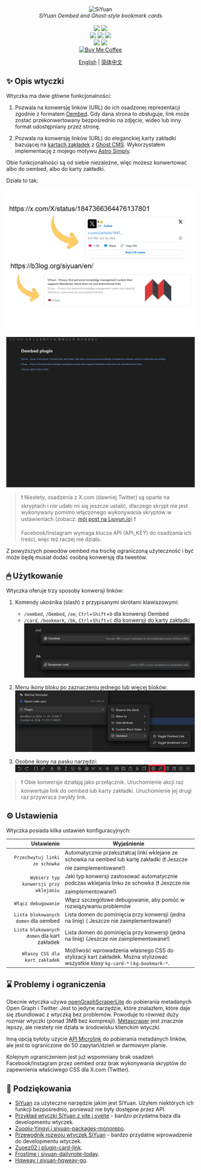 <p align="center">
<img alt="SiYuan" src="https://raw.githubusercontent.com/anarion80/siyuan-oembed/refs/heads/main/icon.png">
<br>
<em>SiYuan Oembed and Ghost-style bookmark cards</em>
<br><br>
<a title="Releases" target="_blank" href="https://github.com/anarion80/siyuan-oembed/releases"><img src="https://img.shields.io/github/v/release/anarion80/siyuan-oembed?style=flat-square&color=9CF"></a>
<a title="Downloads" target="_blank" href="https://github.com/anarion80/siyuan-oembed/releases"><img src="https://img.shields.io/github/downloads/anarion80/siyuan-oembed/total.svg?style=flat-square&color=blueviolet"></a>
<br>
<a title="AGPLv3" target="_blank" href="https://www.gnu.org/licenses/agpl-3.0.txt"><img src="https://img.shields.io/github/license/anarion80/siyuan-oembed"></a>
<a title="Code Size" target="_blank" href="https://github.com/anarion80/siyuan-oembed"><img src="https://img.shields.io/github/languages/code-size/anarion80/siyuan-oembed.svg?style=flat-square&color=yellow"></a>
<a title="GitHub Pull Requests" target="_blank" href="https://github.com/anarion80/siyuan-oembed/pulls"><img src="https://img.shields.io/github/issues-pr-closed/anarion80/siyuan-oembed.svg?style=flat-square&color=FF9966"></a>
<br>
<a title="GitHub Commits" target="_blank" href="https://github.com/anarion80/siyuan-oembed/commits/main"><img src="https://img.shields.io/github/commit-activity/m/anarion80/siyuan-oembed.svg?style=flat-square"></a>
<a title="Last Commit" target="_blank" href="https://github.com/anarion80/siyuan-oembed/commits/main"><img src="https://img.shields.io/github/last-commit/anarion80/siyuan-oembed.svg?style=flat-square&color=FF9900"></a>
<br>
<a href="https://buymeacoffee.com/anarion" target="_blank"><img src="https://raw.githubusercontent.com/pachadotdev/buymeacoffee-badges/main/bmc-yellow.svg" alt="Buy Me Coffee"/></a>
</p>

<p align="center">
<a href="README.md">English</a> | <a href="README_zh_CN.md">简体中文</a>
</p>

## ✨ Opis wtyczki

Wtyczka ma dwie główne funkcjonalności:

1. Pozwala na konwersję linków (URL) do ich osadzonej reprezentacji zgodnie z formatem [Oembed](https://oembed.com/). Gdy dana strona to obsługuje, link może zostać przekonwertowany bezpośrednio na zdjęcie, wideo lub inny format udostępniany przez stronę.

2. Pozwala na konwersję linków (URL) do eleganckiej karty zakładki bazującej na [kartach zakładek](https://ghost.org/help/cards/#bookmark) z [Ghost CMS](https://ghost.org/). Wykorzystałem implementację z mojego motywu [Astro Simply](https://github.com/anarion80/astro-simply).

Obie funkcjonalności są od siebie niezależne, więc możesz konwertować albo do oembed, albo do karty zakładki.

Działa to tak:

![preview.png](preview.png)

![przykład użycia](asset/example_usage.gif)

> :exclamation:
> Niestety, osadzenia z X.com (dawniej Twitter) są oparte na skryptach i nie udało mi się jeszcze ustalić, dlaczego skrypt nie jest wykonywany pomimo włączonego wykonywania skryptów w ustawieniach (zobacz: [mój post na Liuyun.io](https://liuyun.io/article/1729866570402)) :exclamation:
>
> Facebook/Instagram wymaga klucza API (API_KEY) do osadzania ich treści, więc też raczej nie działa.

Z powyższych powodów oembed ma trochę ograniczoną użyteczność i być może będę musiał dodać osobną konwersję dla tweetów.

## 🖱 Użytkowanie

Wtyczka oferuje trzy sposoby konwersji linków:

1. Komendy ukośnika (slash) z przypisanymi skrótami klawiszowymi:
   - `/oembed`, `/Oembed`, `/oe`, `Ctrl`+`Shift`+`O` dla konwersji Oembed
   - `/card`, `/bookmark`, `/bk`, `Ctrl`+`Shift`+`C` dla konwersji do karty zakładki
  ![Komendy ukośnika](asset/slashcommands.png)

2. Menu ikony bloku po zaznaczeniu jednego lub więcej bloków:
  ![Menu ikony bloku](asset/blockiconmenu.png)

3. Osobne ikony na pasku narzędzi:
  ![Ikony paska narzędzi](asset/toolbar.png)

> :exclamation:
> Obie konwersje działają jako przełącznik. Uruchomienie akcji raz konwertuje link do oembed lub karty zakładki. Uruchomienie jej drugi raz przywraca zwykły link.

## ⚙ Ustawienia

Wtyczka posiada kilka ustawień konfiguracyjnych:

| Ustawienie | Wyjaśnienie |
| ---: | ----------- |
|`Przechwytuj linki ze schowka`|Automatycznie przekształcaj linki wklejane ze schowka na oembed lub kartę zakładki (:exclamation: Jeszcze nie zaimplementowane!)|
|`Wybierz typ konwersji przy wklejaniu`|Jaki typ konwersji zastosować automatycznie podczas wklejania linku ze schowka (:exclamation: Jeszcze nie zaimplementowane!)|
|`Włącz debugowanie`|Włącz szczegółowe debugowanie, aby pomóc w rozwiązywaniu problemów|
|`Lista blokowanych domen` dla oembed|Lista domen do pominięcia przy konwersji (jedna na linię) ( Jeszcze nie zaimplementowane!)|
|`Lista blokowanych domen` dla kart zakładek|Lista domen do pominięcia przy konwersji (jedna na linię) (Jeszcze nie zaimplementowane!)|
|`Własny CSS dla kart zakładek`|Możliwość wprowadzenia własnego CSS do stylizacji kart zakładek. Można stylizować wszystkie klasy `kg-card-*` i `kg-bookmark-*`.|

## ⌛ Problemy i ograniczenia

Obecnie wtyczka używa [openGraphScraperLite](https://github.com/jshemas/openGraphScraperLite) do pobierania metadanych Open Graph i Twitter. Jest to jedyne narzędzie, które znalazłem, które daje się zbundlować z wtyczką bez problemów. Powoduje to również duży rozmiar wtyczki (ponad 3MB bez kompresji). [Metascraper](https://github.com/microlinkhq/metascraper) jest znacznie lepszy, ale niestety nie działa w środowisku klienckim wtyczki.

Inną opcją byłoby użycie [API Microlink](https://api.microlink.io) do pobierania metadanych linków, ale jest to ograniczone do 50 zapytań/dzień w darmowym planie.

Kolejnym ograniczeniem jest już wspomniany brak osadzeń Facebook/Instagram przez oembed oraz brak wykonywania skryptów do zapewnienia właściwego CSS dla X.com (Twitter).

## 🙏 Podziękowania

- [SiYuan](https://github.com/siyuan-note/siyuan) za użyteczne narzędzie jakim jest SiYuan. Użyłem niektórych ich funkcji bezpośrednio, ponieważ nie były dostępne przez API.
- [Przykład wtyczki SiYuan z vite i svelte](https://github.com/siyuan-note/plugin-sample-vite-svelte) - bardzo przydatna baza dla developmentu wtyczek.
- [Zuoqiu-Yingyi i siyuan-packages-monorepo](https://github.com/Zuoqiu-Yingyi/siyuan-packages-monorepo).
- [Przewodnik rozwoju wtyczek SiYuan](https://docs.siyuan-note.club/en/guide/plugin/sy-plugin-dev-quick-start.html?utm_source=liuyun.io) - bardzo przydatne wprowadzenie do developmentu wtyczek.
- [Zuoez02 i plugin-card-link](https://github.com/zuoez02/siyuan-plugin-card-link).
- [Frostime i siyuan-dailynote-today](https://github.com/frostime/siyuan-dailynote-today).
- [Hqweay i siyuan-hqweay-go](https://github.com/hqweay/siyuan-hqweay-go).
